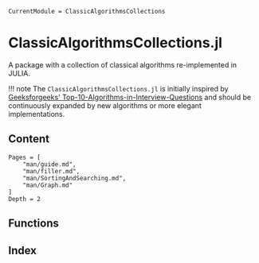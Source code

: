 ```@meta
CurrentModule = ClassicAlgorithmsCollections
```

# ClassicAlgorithmsCollections.jl

A package with a collection of classical algorithms re-implemented in JULIA.

!!! note
    The `ClassicAlgorithmsCollections.jl` is initially inspired by [Geeksforgeeks' Top-10-Algorithms-in-Interview-Questions](https://www.geeksforgeeks.org/top-10-algorithms-in-interview-questions/) and should be continuously expanded by new algorithms or more elegant implementations.

## Content

```@contents
Pages = [
    "man/guide.md",
    "man/filler.md",
    "man/SortingAndSearching.md",
    "man/Graph.md"
]
Depth = 2
```

## Functions


## Index

```@index
```